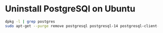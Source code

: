 # Uninstall PostgreSQl on Ubuntu
```bash
dpkg -l | grep postgres
sudo apt-get --purge remove postgresql postgresql-14 postgresql-client-14 postgresql-client-common postgresql-common
```